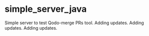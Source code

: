 # simple_server_java

Simple server to test Qodo-merge PRs tool.
Adding updates.
Adding updates.
Adding updates.

